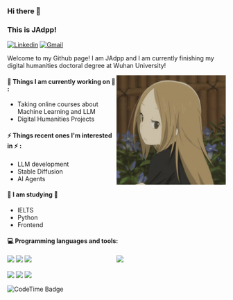 ### Hi there 👋 
### This is JAdpp!

[![Linkedin](https://img.shields.io/badge/-LinkedIn-blue?style=flat&logo=Linkedin&logoColor=white)](https://www.linkedin.cn/incareer/in/yangming-zhang-38b8421a9/)
[![Gmail](https://img.shields.io/badge/-Gmail-c14438?style=flat&logo=Gmail&logoColor=white)](mailto:jadppcc@gmail.com)

Welcome to my Github page! I am JAdpp and I am currently finishing my digital humanities doctoral degree at Wuhan University!  

<img align="right" alt="img" src="https://github.com/JAdpp/JAdpp/blob/main/bloghead.jpg" width="50%" height="auto" />


#### 🌱 Things I am currently working on 🌱 : 
- Taking online courses about Machine Learning and LLM 
- Digital Humanities Projects
 
 
#### ⚡ Things recent ones I'm interested in ⚡ : 
- LLM development
- Stable Diffusion
- AI Agents

#### 🌻 I am studying 🌻
- IELTS
- Python
- Frontend

#### :computer: Programming languages and tools: 
<p>
	<img width="50%" align="right" src="https://github-readme-stats.vercel.app/api?username=JAdpp&show_icons=true&hide_border=true" />
 
<code><img width="10%" src="https://www.vectorlogo.zone/logos/python/python-ar21.svg"></code>
<code><img width="8%" src="https://www.vectorlogo.zone/logos/r-project/r-project-icon.svg"></code>
<code><img width="10%" src="https://www.vectorlogo.zone/logos/javascript/javascript-icon.svg"></code>\
<br />
<code><img width="10%" src="https://www.vectorlogo.zone/logos/djangoproject/djangoproject-icon.svg"></code>
<code><img width="10%" src="https://www.vectorlogo.zone/logos/php/php-icon.svg"></code>
<code><img width="10%" src="https://www.vectorlogo.zone/logos/git-scm/git-scm-ar21.svg"></code>
</p>

![CodeTime Badge](https://img.shields.io/endpoint?style=social&color=222&url=https%3A%2F%2Fapi.codetime.dev%2Fshield%3Fid%3D26814%26project%3D%26in=0)
